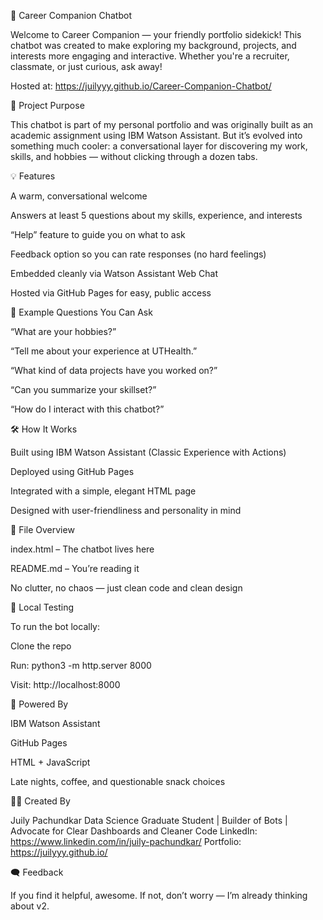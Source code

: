 🤖 Career Companion Chatbot

Welcome to Career Companion — your friendly portfolio sidekick! This chatbot was created to make exploring my background, projects, and interests more engaging and interactive. Whether you're a recruiter, classmate, or just curious, ask away!

Hosted at: https://juilyyy.github.io/Career-Companion-Chatbot/

🎯 Project Purpose

This chatbot is part of my personal portfolio and was originally built as an academic assignment using IBM Watson Assistant. But it’s evolved into something much cooler: a conversational layer for discovering my work, skills, and hobbies — without clicking through a dozen tabs.

💡 Features

A warm, conversational welcome

Answers at least 5 questions about my skills, experience, and interests

“Help” feature to guide you on what to ask

Feedback option so you can rate responses (no hard feelings)

Embedded cleanly via Watson Assistant Web Chat

Hosted via GitHub Pages for easy, public access

💬 Example Questions You Can Ask

“What are your hobbies?”

“Tell me about your experience at UTHealth.”

“What kind of data projects have you worked on?”

“Can you summarize your skillset?”

“How do I interact with this chatbot?”

🛠️ How It Works

Built using IBM Watson Assistant (Classic Experience with Actions)

Deployed using GitHub Pages

Integrated with a simple, elegant HTML page

Designed with user-friendliness and personality in mind

📂 File Overview

index.html – The chatbot lives here

README.md – You’re reading it

No clutter, no chaos — just clean code and clean design

🔧 Local Testing

To run the bot locally:

Clone the repo

Run: python3 -m http.server 8000

Visit: http://localhost:8000

🧠 Powered By

IBM Watson Assistant

GitHub Pages

HTML + JavaScript

Late nights, coffee, and questionable snack choices

🙋‍♀️ Created By

Juily Pachundkar
Data Science Graduate Student | Builder of Bots | Advocate for Clear Dashboards and Cleaner Code
LinkedIn: https://www.linkedin.com/in/juily-pachundkar/
Portfolio: https://juilyyy.github.io/

🗨️ Feedback

If you find it helpful, awesome. If not, don’t worry — I’m already thinking about v2.
